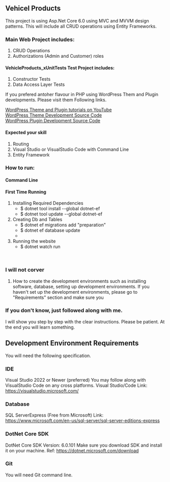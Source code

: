 ## Vehicel Products 

<p>
This project is using Asp.Net Core 6.0 using MVC and MVVM design patterns. This will include all CRUD operations 
using Entity Frameworks. 
</p>

### Main Web Project includes:
<ol>
	<li>CRUD Operations</li>
	<li>Authorizations (Admin and Customer) roles</li>
</ol>

#### VehicleProducts_xUnitTests Test Project includes:
<ol>
	<li>Constructor Tests</li>
	<li>Data Access Layer Tests</li>
</ol>

<p>
If you prefered antoher flavour in PHP using WordPress Them and Plugin developments. Please visit them Following links. 

<a href="https://www.youtube.com/watch?v=vj1Nqwbe0WI&list=PLDmut58RVgN4UBhUwrW6fQohN4MAhDTlM">WordPress Theme and Plugin tutorials on YouTube</a> <br />
<a href="https://github.com/freeburma/mythemecustomtable">WordPress Theme Development Source Code </a> <br />
<a href="https://github.com/freeburma/product_custom_table">WordPress Plugin Development Source Code </a> <br />
</p>

#### Expected your skill  
1. Routing 
2. Visual Studio or VisualStudio Code with Command Line
3. Entity Framework 

### How to run: 
#### Command Line
#### First Time Running 

<ol>
<li> Installing Required Dependencies 
	<ul>
		<li>$ dotnet tool install --global dotnet-ef </li>
		<li>$ dotnet tool update --global dotnet-ef</li>
	</ul>
</li>
	
<li> Creating Db and Tables
	<ul>
		<li>$ dotnet ef migrations add "preparation"</li>
		<li>$ dotnet ef database update</li>
		<li></li>
	</ul>
</li>

<li> Running the website
	<ul>
		<li>$ dotnet watch run</li>
	</ul>
</li>
</ol>
<br />




### I will not corver
1. How to create the development environments such as installing software, database, setting up 
development environments. If you haven't set up the development environments, please go to "Requirements"
section and make sure you 

### If you don't know, just followed along with me. 
I will show you step by step with the clear instructions. Please be patient. At the end you will learn 
something. 


## Development Environment Requirements

You will need the following specification. 

### IDE 
Visual Studio 2022 or Newer (preferred)
You may follow along with VisualStudio Code on any cross platforms. 
Visual Studio/Code Link: https://visualstudio.microsoft.com/

### Database 
SQL ServerExpress (Free from Microsoft)
Link: https://www.microsoft.com/en-us/sql-server/sql-server-editions-express

### DotNet Core SDK
DotNet Core SDK Version: 6.0.101
Make sure you download SDK and install it on your machine.
Ref: https://dotnet.microsoft.com/download

### Git 
You will need Git command line. 
